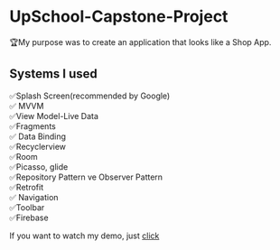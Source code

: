 # UpSchool-Capstone-Project

:trophy:My purpose was  to create an application that looks like a Shop App.

## Systems I used 
:white_check_mark:Splash Screen(recommended  by Google) </br>
:white_check_mark: MVVM</br>
:white_check_mark:View Model-Live Data </br>
:white_check_mark:Fragments</br>
:white_check_mark: Data Binding</br>
:white_check_mark:Recyclerview</br>
:white_check_mark:Room</br>
:white_check_mark:Picasso, glide</br>
:white_check_mark:Repository Pattern ve Observer Pattern</br>
:white_check_mark:Retrofit</br>
:white_check_mark: Navigation</br>
:white_check_mark:Toolbar</br>
:white_check_mark:Firebase</br>

If you want to watch my demo, just [click](https://www.youtube.com/watch?v=7KU1cXIrprA)
